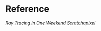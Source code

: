 # Reference
[_Ray Tracing in One Weekend_](https://raytracing.github.io/books/RayTracingInOneWeekend.html)
[_Scratchapixel_](https://www.scratchapixel.com/index.php?redirect)
